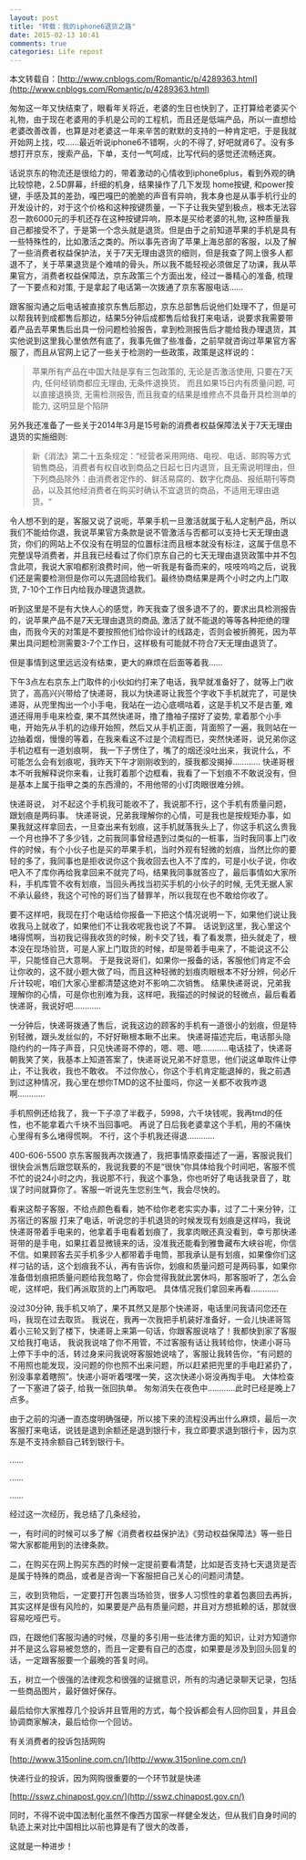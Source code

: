 ```yaml
---
layout: post
title: "转载：我的iphone6退货之路"
date: 2015-02-13 10:41
comments: true
categories: Life repost
---
```


本文转载自：[http://www.cnblogs.com/Romantic/p/4289363.html](http://www.cnblogs.com/Romantic/p/4289363.html)

匆匆这一年又快结束了，眼看年关将近，老婆的生日也快到了，正打算给老婆买个礼物，由于现在老婆用的手机是公司的工程机，而且还是低端产品，所以一直想给老婆改善改善，也算是对老婆这一年来辛苦的默默的支持的一种肯定吧，于是我就开始网上找，哎……最近听说iphone6不错啊，火的不得了, 好吧就肾6了。没有多想打开京东，搜索产品，下单，支付一气呵成，比写代码的感觉还流畅还爽。
 
<!-- more -->

话说京东的物流还是很给力的，带着激动的心情收到iphone6plus，看到外观的确比较惊艳，2.5D屏幕，纤细的机身，结果操作了几下发现 home按键, 和power按键，手感及其的差劲，嘎巴嘎巴的脆脆的声音有异响，我本身也是从事手机行业的开发设计的，对于这个价格和这种按键质量，一下子让我失望到极点，根本无法容忍一款6000元的手机还存在这种按键异响，原本是买给老婆的礼物, 这种质量我自己都接受不了，于是第一个念头就是退货。但是由于之前知道苹果的手机是具有一些特殊性的，比如激活之类的。所以事先咨询了苹果上海总部的客服，以及了解了一些消费者权益保护法，关于7天无理由退货的细则，但是我查了网上很多人都退不了，关于苹果退货是个难啃的骨头，所以我不能轻视必须做足了功课，我从苹果官方，消费者权益保障法，京东政策三个方面出发，经过一番精心的准备, 梳理了一下要点和对策, 于是拿起了电话第一次拨通了京东客服电话……

跟客服沟通之后电话被直接京东售后那边，京东总部售后说他们处理不了，但是可以帮我转到成都售后那边，结果5分钟后成都售后给我打来电话，说要求我需要带着产品去苹果售后出具一份问题检验报告，拿到检测报告后才能给我办理退货，其实他说到这里我心里依然有底了，我事先做了些准备，之前早就咨询过苹果官方客服了，而且从官网上记了一些关于检测的一些政策，政策是这样说的：

> 苹果所有产品在中国大陆是享有三包政策的, 无论是否激活使用, 只要在7天内, 任何经销商都应无理由, 无条件退换货。 而且如果15日内有质量问题, 可以直接退换货, 无需检测报告, 而且我查的结果是维修点不具备开具检测单的能力, 这明显是个陷阱

另外我还准备了一些关于2014年3月是15号新的消费者权益保障法关于7天无理由退货的实施细则:

> 新《消法》第二十五条规定：“经营者采用网络、电视、电话、邮购等方式销售商品，消费者有权自收到商品之日起七日内退货，且无需说明理由，但下列商品除外：由消费者定作的、鲜活易腐的、数字化商品、报纸期刊等商品，以及其他经消费者在购买时确认不宜退货的商品，不适用无理由退货。“

令人想不到的是，客服又说了说呃，苹果手机一旦激活就属于私人定制产品，所以我们不能给你退，我说苹果官方条款是说不管激活与否都可以支持七天无理由退货，你们的网站上不仅没有在明显的位置标注而且根本就没有标注，这属于信息不完整误导消费者，并且我已经看过了你们京东自己的七天无理由退货政策中并不包含此项，我说大家咱都别浪费时间，他一听我是有备而来的，吱吱呜呜之后，说我们还是需要检测但是你可以先退回给我们。最终协商结果是两个小时之内上门取货, 7-10个工作日内给我办理退货退款。

听到这里是不是有大快人心的感觉，昨天我查了很多退不了的，要求出具检测报告的，说苹果产品不是7天无理由退货的商品, 激活了就不能退的等等各种拒绝的理由，而我今天的对策是不要按照他们给你设计的线路走，否则会被折腾死，因为苹果出具问题检测需要3-7个工作日，这样极有可能就不符合7天无理由退货了。

但是事情到这里远远没有结束，更大的麻烦在后面等着我……

下午3点左右京东上门取件的小伙如约打来了电话，我早就准备好了，就等上门收货了，高高兴兴带给了快递哥，我以为快递哥让我签个字收下手机就完了，可是快递哥，从兜里掏出一个小手电，我站在一边心底嘀咕着，这是手机又不是古董, 难道还得用手电来检查, 果不其然快递哥，撸了撸袖子摆好了姿势, 拿着那个小手电，开始先从手机的边缘开始照，然后又从手机正面，背面照了一遍，我则站在一边抽着烟，慢慢的等着，在我来看这不过是个流程而已，突然快递哥，说兄弟你这手机边框有一道划痕啊， 我一下子愣住了，嘴了的烟还没吐出来，我说什么，不可能怎么会有划痕呢，我昨天下午才刚刚收到的，膜我都没揭掉………… 快递哥根本不听我解释说你来看，让我盯着那个边框看，我看了一下划痕不不敢说没有，但是基本上属于指甲之类的东西滑的，不用他带的小灯肉眼很难分辨。 

快递哥说， 对不起这个手机我可能收不了，我说那不行，这个手机有质量问题，跟划痕是两码事。 快递哥说，兄弟我理解你的心情，可是我也是按规矩办事，如果我就这样拿回去，一旦查出来有划痕，这手机就落我头上了，你这手机这么贵我一个月也挣不了多少钱，之前我同事曾经遇到过类似的一桩事，当时我同事上门收件的时候，有个小伙子也是买的苹果手机，当时外观有轻微的划痕，当然比你的要轻的多了，我同事也是拒收说你这个我收回去也入不了库的，可是小伙子说，你收吧入不了库你再给我拿回来不就完了吗，结果我同事就答应了，最后事情如大家所料，手机库管不收有划痕，当回头再找当初买手机的小伙子的时候, 无凭无据人家不承认最终，我这个可怜的哥们当了替罪羊，所以我现在也不敢给你收了。 

要不这样吧，我现在打个电话给你报备一下把这个情况说明一下，如果他们说让我收我马上就收了，如果他们不让我收呢我也说了不算。 话说到这里，我心里这个堵得慌啊，当初我记得我收货的时候，刷卡交了钱，看了看发票，扭头就走了，根本没在现场验货，可是人家上门取货的时候，却是带着手电来了，不能说这不公平，只能怪自己大意啊。  于是我说哥们，如果你一报备的话，客服他们肯定不会让你收的，这不就小题大做了吗，而且这种轻微的划痕肉眼根本不好分辨，何必斤斤计较呢，咱们大家心里都清楚这绝对不影响二次销售。 结果快递哥说，兄弟我理解你的心情，可是你也别难为我，这样吧，我描述的时候说的轻微点，最后看着快递哥，我说好吧…………

一分钟后，快递哥拨通了售后，说我这边的顾客的手机有一道很小的划痕，但是特别轻微，跟头发丝似的，不好好瞅根本瞅不出来。 快递哥描述完后，电话那头隐隐约约的一阵子声音，只见快递哥不停的，嗯、嗯、嗯…………电话挂了，快递哥朝我笑了笑，我基本上知道答案了，快递哥说兄弟不好意思，他们说这单取件让停止，不让我收，我也不敢收。 不过你放心，你这个手机肯定能退掉的，我之前遇到过这种情况，我心里在想你TMD的这不扯蛋吗，你这一关都不收我咋退啊…………

手机照例还给我了，我一下子凉了半截子，5998，六千块钱呢，我再tmd的任性，也不能拿着六千块不当回事吧。 再说了日后我老婆拿这个手机，用的不痛快心里得有多么堵得慌啊。 不行，这个手机我还得退…………

400-606-5500 京东客服我再次拨通了，我把事情原委描述了一遍，客服说我们很快会派售后跟您联系的，我说我要的不是“很快”你具体给我个时间吧，客服不慌不忙的说24小时之内，我说那不行，我这个事急，你也听好了电话我录音了，耽误了时间就算你了。客服一听说先生您别生气，我会尽快的。 

看来这帮子客服，不给点颜色看看，她不给你老老实实办事，过了二十来分钟，江苏宿迁的客服 打来了电话，听说您的手机退货的时候发现有划痕是这样吗，我说快递哥带着手电来的，他拿着手电看着划痕了，我拿肉眼还真没看到，幸亏那快递哥带的是手电，如果扛着显微镜来的话，没准我还能看到雅鲁藏布大峡谷呢，你信不信。如果顾客去买手机多少人都带着手电筒，那我承认是有划痕，如果像你们这样刁钻的话，这个划痕我不认，再有告诉你，划痕和质量问题可是两码事，如果你准备借划痕把质量问题给我忽略了，你会觉得我就此罢休吗，那客服听了，怎么会呢，这样吧，我们再派取货的上门再取吧。 具体情况我们拿回来再看…………

没过30分钟, 我手机又响了，果不其然又是那个快递哥，电话里问我请问您还在吗，我现在过去取货。 我说在，我再一次我把手机装好准备好，一会儿快递哥驾着小三轮又到了楼下，快递哥上来第一句话，你跟客服说啥了！我都快到家了客服又给我打电话， 我说我说啥了你不用管，不过客服有话让我转给你，快递小哥马上停下手中的活，转过身来问我说呀客服她说啥了，客服让我转告你，“有问题的不用照也能发现，没问题的你也照不出来问题，所以赶紧把兜里的手电赶紧扔了，别没事拿着瞎照”。快递小哥听着嘿嘿一笑，这次快递小哥没再掏手电。 大体检查了一下塞进了袋子, 给我一张回执单。 匆匆消失在夜色中…………此时已经是晚上7点多。 

由于之前的沟通一直态度明确强硬，所以接下来的流程没再出什么麻烦，最后一次客服打来电话，说钱是退到余额还是退到银行卡，我立即要求退到银行卡，因为京东是不支持余额自己转到银行卡。

……

……

……

经过这一次经历，我总结了几条经验，

一，有时间的时候可以多了解《消费者权益保护法》《劳动权益保障法》等一些日常大家都能用到的法律条款。

二，在购买在网上购买东西的时候一定提前要看清楚，比如是否支持七天退货是否是属于特殊的商品，或者是咨询一下客服把自己关心的问题问清楚。

三，收到货物后，一定要打开包裹当场验货，很多人习惯性的拿着包裹回去再拆，其实这样是很有风险的，如果要是产品有质量问题，并且对方想抵赖的话，那就很容易吃哑巴亏。

四，在跟他们客服沟通的时候，尽量的多引用一些法律方面的知识，让对方知道你并不是这么容易被忽悠的，而且一定要有自己的态度，如果要是涉及到回头回复的话，一定跟客服要一个最晚的答复时间。

五，树立一个很强的法律观念和很强的证据意识，所有的沟通记录聊天记录，包括一些商品图片，最好做好保存。

最后给你大家推荐几个投诉并且管用的方式，每个投诉都会有人回你回复，并且会协调商家解决，最后给你一个回访。

有关消费者的投诉包括网购

[http://www.315online.com.cn/](http://www.315online.com.cn/)

快递行业的投诉，因为网购很重要的一个环节就是快递

[http://sswz.chinapost.gov.cn/](http://sswz.chinapost.gov.cn/)

同时，不得不说中国法制化虽然不像西方国家一样健全发达，但从我们自身时间的轨迹上来对比中国相比以前也算是有了很大的改善，

这就是一种进步！
